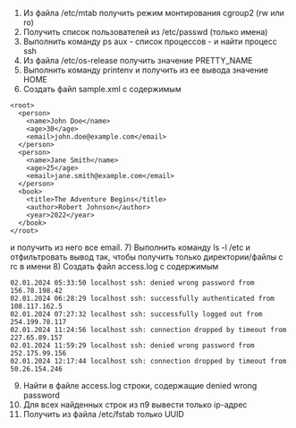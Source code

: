 1) Из файла /etc/mtab получить режим монтирования cgroup2 (rw или ro)
2) Получить список пользователей из /etc/passwd (только имена)
3) Выполнить команду ps aux - список процессов - и найти процесс ssh
4) Из файла /etc/os-release получить значение PRETTY_NAME
5) Выполнить команду printenv и получить из ее вывода значение HOME
6) Создать файл sample.xml с содержимым
```
<root>
  <person>
    <name>John Doe</name>
    <age>30</age>
    <email>john.doe@example.com</email>
  </person>
  <person>
    <name>Jane Smith</name>
    <age>25</age>
    <email>jane.smith@example.com</email>
  </person>
  <book>
    <title>The Adventure Begins</title>
    <author>Robert Johnson</author>
    <year>2022</year>
  </book>
</root>
```
и получить из него все email.
7) Выполнить команду ls -l /etc и отфильтровать вывод так, чтобы получить только директории/файлы с rc в имени
8) Создать файл access.log с содержимым
```
02.01.2024 05:33:50 localhost ssh: denied wrong password from 156.78.198.42
02.01.2024 06:28:29 localhost ssh: successfully authenticated from 108.117.162.5
02.01.2024 07:27:32 localhost ssh: successfully logged out from 254.199.78.117
02.01.2024 11:24:56 localhost ssh: connection dropped by timeout from 227.65.89.157
02.01.2024 11:59:29 localhost ssh: denied wrong password from 252.175.99.156
02.01.2024 12:17:44 localhost ssh: connection dropped by timeout from 50.26.154.246
```
9) Найти в файле access.log строки, содержащие denied wrong password
10) Для всех найденных строк из п9 вывести только ip-адрес
11) Получить из файла /etc/fstab только UUID
